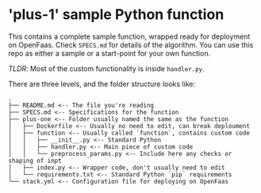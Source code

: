 # 'plus-1' sample Python function

This contains a complete sample function, wrapped ready for deployment on OpenFaas. Check `SPECS.md` for details of the algorithm. You can use this repo as either a sample or a start-point for your own function. 

*TLDR*: Most of the custom functionality is inside `handler.py`.

There are three levels, and the folder structure looks like:

```
.
├── README.md <-- The file you're reading
├── SPECS.md <-- Specifications for the function
├── plus-one <-- Folder usually named the same as the function
│   ├── Dockerfile <-- Usually no need to edit, can break deploument
│   ├── function <-- Usually called `function`, contains custom code
│   │   ├── __init__.py <-- Standard Python
│   │   ├── handler.py <-- Main piece of custom code
│   │   └── preprocess_params.py <-- Include here any checks or shaping of inpt
│   ├── index.py <-- Wrapper code, don't usually need to edit
│   └── requirements.txt <-- Standard Python `pip` requirements
└── stack.yml <-- Configuration file for deploying on OpenFaas
```